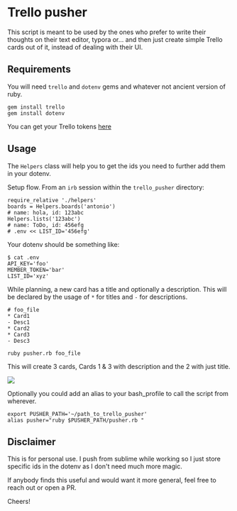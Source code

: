 # Trello pusher

This script is meant to be used by the ones who prefer to write their thoughts on their text editor, typora or... and then just create simple Trello cards out of it, instead of dealing with their UI.

## Requirements

You will need `trello` and `dotenv` gems and whatever not ancient version of ruby.
```
gem install trello
gem install dotenv
```

You can get your Trello tokens [here](https://trello.com/app-key)

## Usage

The `Helpers` class will help you to get the ids you need to further add them in your dotenv.

Setup flow. From an `irb` session within the `trello_pusher` directory:
```
require_relative './helpers'
boards = Helpers.boards('antonio')
# name: hola, id: 123abc
Helpers.lists('123abc')
# name: ToDo, id: 456efg
# .env << LIST_ID='456efg'
```
Your dotenv should be something like:
```
$ cat .env
API_KEY='foo'
MEMBER_TOKEN='bar'
LIST_ID='xyz'
```

While planning, a new card has a title and optionally a description. This will be declared by the usage of `*` for titles and `-` for descriptions.

```
# foo_file
* Card1
- Desc1
* Card2
* Card3
- Desc3

ruby pusher.rb foo_file
```
This will create 3 cards, Cards 1 & 3 with description and the 2 with just title.

![](./assets/board.png)


Optionally you could add an alias to your bash_profile to call the script from wherever.
```
export PUSHER_PATH='~/path_to_trello_pusher'
alias pusher="ruby $PUSHER_PATH/pusher.rb "
```

## Disclaimer

This is for personal use. I push from sublime while working so I just store specific ids in the dotenv as I don't need much more magic.

If anybody finds this useful and would want it more general, feel free to reach out or open a PR.

Cheers!
